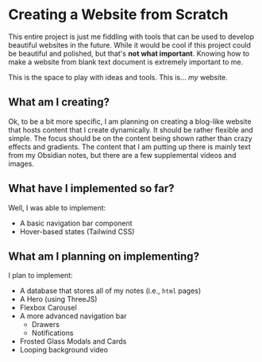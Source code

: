 # Creating a Website from Scratch

This entire project is just me fiddling with tools that can be used to develop beautiful websites in the future. While it would be cool if this project could be beautiful and polished, but that's **not what important**. Knowing how to make a website from blank text document is extremely important to me.

This is the space to play with ideas and tools. This is... *my* website.

## What am I creating?

Ok, to be a bit more specific, I am planning on creating a blog-like website that hosts content that I create dynamically. It should be rather flexible and simple. The focus should be on the content being shown rather than crazy effects and gradients. The content that I am putting up there is mainly text from my Obsidian notes, but there are a few supplemental videos and images.

## What have I implemented so far?

Well, I was able to implement:

- A basic navigation bar component
- Hover-based states (Tailwind CSS)
<!-- I plan to add to this section a ton. -->

## What am I planning on implementing?

I plan to implement:

- A database that stores all of my notes (i.e., `html` pages)
- A Hero (using ThreeJS)
- Flexbox Carousel
- A more advanced navigation bar
  - Drawers
  - Notifications
- Frosted Glass Modals and Cards
- Looping background video
